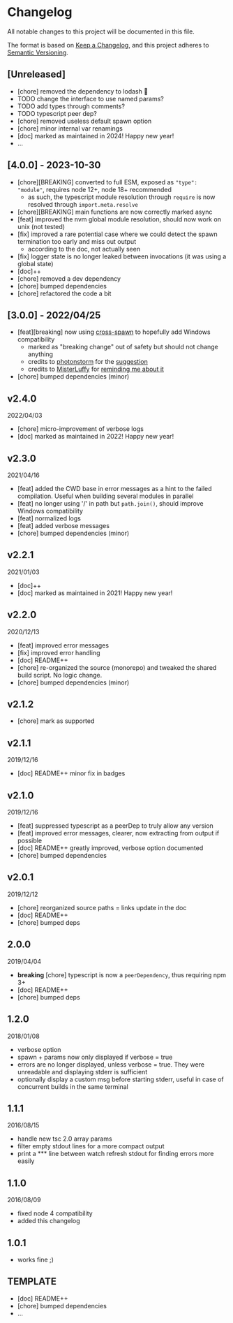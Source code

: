 # Changelog

All notable changes to this project will be documented in this file.

The format is based on [Keep a Changelog](https://keepachangelog.com/en/1.0.0/),
and this project adheres to [Semantic Versioning](https://semver.org/spec/v2.0.0.html).


## [Unreleased]
* [chore] removed the dependency to lodash 🎉
* TODO change the interface to use named params?
* TODO add types through comments?
* TODO typescript peer dep?
* [chore] removed useless default spawn option
* [chore] minor internal var renamings
* [doc] marked as maintained in 2024! Happy new year!
* ...


## [4.0.0] - 2023-10-30
* [chore][BREAKING] converted to full ESM, exposed as `"type": "module"`, requires node 12+, node 18+ recommended
  * as such, the typescript module resolution through `require` is now resolved through `import.meta.resolve`
* [chore][BREAKING] main functions are now correctly marked async
* [feat] improved the nvm global module resolution, should now work on unix (not tested)
* [fix] improved a rare potential case where we could detect the spawn termination too early and miss out output
  * according to the doc, not actually seen
* [fix] logger state is no longer leaked between invocations (it was using a global state)
* [doc]++
* [chore] removed a dev dependency
* [chore] bumped dependencies
* [chore] refactored the code a bit


## [3.0.0] - 2022/04/25
* [feat][breaking] now using [cross-spawn](https://github.com/moxystudio/node-cross-spawn) to hopefully add Windows compatibility
  * marked as "breaking change" out of safety but should not change anything
  * credits to [photonstorm](https://github.com/photonstorm) for the [suggestion](https://github.com/Offirmo/offirmo-monorepo/issues/5#issuecomment-879942830)
  * credits to [MisterLuffy](https://github.com/MisterLuffy) for [reminding me about it](https://github.com/Offirmo/offirmo-monorepo/pull/10)
* [chore] bumped dependencies (minor)


## v2.4.0
2022/04/03
* [chore] micro-improvement of verbose logs
* [doc] marked as maintained in 2022! Happy new year!

## v2.3.0
2021/04/16
* [feat] added the CWD base in error messages as a hint to the failed compilation. Useful when building several modules in parallel
* [feat] no longer using '/' in path but `path.join()`, should improve Windows compatibility
* [feat] normalized logs
* [feat] added verbose messages
* [chore] bumped dependencies (minor)

## v2.2.1
2021/01/03
* [doc]++
* [doc] marked as maintained in 2021! Happy new year!

## v2.2.0
2020/12/13
* [feat] improved error messages
* [fix] improved error handling
* [doc] README++
* [chore] re-organized the source (monorepo) and tweaked the shared build script. No logic change.
* [chore] bumped dependencies (minor)

## v2.1.2
* [chore] mark as supported

## v2.1.1
2019/12/16
* [doc] README++ minor fix in badges

## v2.1.0
2019/12/16
* [feat] suppressed typescript as a peerDep to truly allow any version
* [feat] improved error messages, clearer, now extracting from output if possible
* [doc] README++ greatly improved, verbose option documented
* [chore] bumped dependencies

## v2.0.1
2019/12/12
* [chore] reorganized source paths = links update in the doc
* [doc] README++
* [chore] bumped deps

## 2.0.0
2019/04/04
* **breaking** [chore] typescript is now a `peerDependency`, thus requiring npm 3+
* [doc] README++
* [chore] bumped deps

## 1.2.0
2018/01/08
- verbose option
- spawn + params now only displayed if verbose = true
- errors are no longer displayed, unless verbose = true.
  They were unreadable and displaying stderr is sufficient
- optionally display a custom msg before starting stderr,
  useful in case of concurrent builds in the same terminal

## 1.1.1
2016/08/15
- handle new tsc 2.0 array params
- filter empty stdout lines for a more compact output
- print a *** line between watch refresh stdout for finding errors more easily

## 1.1.0
2016/08/09
- fixed node 4 compatibility
- added this changelog

## 1.0.1
- works fine ;)

## TEMPLATE
* [doc] README++
* [chore] bumped dependencies
* ...
